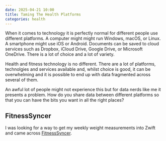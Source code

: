 ```yaml
---
date: 2025-04-21 10:00
title: Taming The Health Platforms
categories: health
---
```


When it comes to technology it is perfectly normal for different people use different platforms. A computer might might run Windows, macOS, or Linux. A smartphone might use iOS or Android. Documents can be saved to cloud services such as Dropbox, iCloud Drive, Google Drive, or Microsoft OneDrive. There is a lot of choice and a lot of variety.

Health and fitness technology is no different. There are a lot of platforms, technolgies and services available and, whilst choice is good, it can be overwhelming and it is possible to end up with data fragmented across several of them.

An awful lot of people might not experience this but for data nerds like me it presents a problem. How do you share data between different platforms so that you can have the bits you want in all the right places?

## FitnessSyncer

I was looking for a way to get my weekly weight measurements into Zwift and came across [FitnessSyncer](https://www.fitnesssyncer.com/).



